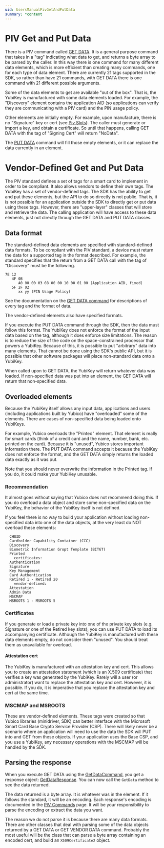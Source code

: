```yaml
---
uid: UsersManualPivGetAndPutData
summary: *content
---
```


<!-- Copyright 2021 Yubico AB

Licensed under the Apache License, Version 2.0 (the "License");
you may not use this file except in compliance with the License.
You may obtain a copy of the License at

    http://www.apache.org/licenses/LICENSE-2.0

Unless required by applicable law or agreed to in writing, software
distributed under the License is distributed on an "AS IS" BASIS,
WITHOUT WARRANTIES OR CONDITIONS OF ANY KIND, either express or implied.
See the License for the specific language governing permissions and
limitations under the License. -->

# PIV Get and Put Data

There is a PIV command called [GET DATA](commands.md#get-data). It is a general
purpose command that takes in a "tag" indicating what data to get, and returns a byte
array to be parsed by the caller. In this way there is one command for many different data
elements, which is more efficient than creating many commands, one for each type of data
element. There are currently 21 tags supported in the SDK, so rather than have 21
commands, with GET DATA there is one command with 21 different possible arguments.

Some of the data elements to get are available "out of the box". That is, the YubiKey is
manufactured with some data elements loaded. For example, the "Discovery" element contains
the application AID (so applications can verify they are communicating with a PIV card)
and the PIN usage policy.

Other elements are initially empty. For example, upon manufacture, there is no "Signature"
key or cert (see [Piv Slots](slots.md#table-1-list-of-piv-slots)). The caller must
generate or import a key, and obtain a certificate. So until that happens, calling GET
DATA with the tag of "Signing Cert" will return "NoData".

The [PUT DATA](commands.md#put-data) command will fill those empty elements, or it can
replace the data currently in an element.

# Vendor-Defined Get and Put Data

The PIV standard defines a set of tags for a smart card to implement in order to be
compliant. It also allows vendors to define their own tags. The YubiKey has a set of
vendor-defined tags. The SDK has the ability to get and put these elements, but the API
to do so directly is not public. That is, it is not possible for an application outside
the SDK to directly get or put data using these tags. However, there are "upper-layer"
classes that will store and retrieve the data. The calling application will have access
to these data elements, just not directly through the GET DATA and PUT DATA classes.

## Data format

The standard-defined data elements are specified with standard-defined data formats. To be
compliant with the PIV standard, a device must return the data for a supported tag in the
format described. For example, the standard specifies that the return from a GET DATA call
with the tag of "Discovery" must be the following.

```
7E 12
   4F 0B
      A0 00 00 03 08 00 00 10 00 01 00 (Application AID, fixed)
   5F 2F 02
      xx yy (PIN Usage Policy)
```

See the documentation on the [GET DATA command](commands.md#get-data) for descriptions
of every tag and the format of data.

The vendor-defined elements also have specified formats.

If you execute the PUT DATA command through the SDK, then the data must follow this
format. The YubiKey does not enforce the format of the input data based on the tag,
although it does enforce size limitations. The reason is to reduce the size of the code on
the space-constrained processor that powers a YubiKey. Because of this, it is possible to
put "arbitrary" data into many elements. That cannot be done using the SDK's public API,
but it is possible that other software packages will place non-standard data onto a
YubiKey.

When called upon to GET DATA, the YubiKey will return whatever data was loaded. If
non-specified data was put into an element, the GET DATA will return that non-specified
data.

## Overloaded elements

Because the YubiKey itself allows any input data, applications and users (including
applications built by Yubico) have "overloaded" some of the elements. There are cases of
non-specified data being loaded onto YubiKeys.

For example, Yubico overloads the "Printed" element. That element is really for smart
cards (think of a credit card and the name, number, bank, etc. printed on the card).
Because it is "unused", Yubico stores important information there. The PUT DATA command
accepts it because the YubiKey does not enforce the format, and the GET DATA simply
returns the loaded data exactly as it was put.

Note that you should never overwrite the information in the Printed tag. If you do, it
could make your YubiKey unusable.

### Recommendation

It almost goes without saying that Yubico does not recommend doing this. If you do
overload a data object and store some non-specified data on the YubiKey, the behavior of
the YubiKey itself is not defined.

If you feel there is no way to build your application without loading non-specified data
into one of the data objects, at the very least do NOT overload these elements:

```
  CHUID
  Cardholder Capability Container (CCC)
  Discovery
  Biometric Information Gropt Template (BITGT)
  Printed
    certificates:
  Authentication
  Signature
  Key Management
  Card Authentication
  Retired 1 - Retired 20
    vendor-defined:
  Attestation
  Admin Data
  MSCMAP
  MSROOTS 1 - MSROOTS 5
```

### Certificates

If you generate or load a private key into one of the private key slots (e.g. Signature or
one of the Retired key slots), you can use PUT DATA to load its accompanying certificate.
Although the YubiKey is manufactured with these data elements empty, do not consider them
"unused". You should treat them as unavailable for overload.

#### Attestation cert

The YubiKey is manufactured with an attestation key and cert. This allows you to create an
attestation statement (which is an X.509 certificate) that verifies a key was generated by
the YubiKey. Rarely will a user (or administrator) want to replace the attestation key and
cert. However, it is possible. If you do, it is imperative that you replace the
attestation key and cert at the same time.

### MSCMAP and MSROOTS

These are vendor-defined elements. These tags were created so that Yubico libraries
(minidriver, SDK) can better interface with the Microsoft Smart Card Base Crypto Service
Provider (CSP). There will likely never be a scenario where an application will need to
use the data the SDK will PUT into and GET from these objects. If your application uses
the Base CSP, and you use a YubiKey, any necessary operations with the MSCMAP will be
handled by the SDK.

## Parsing the response

When you execute GET DATA using the
[GetDataCommand](xref:Yubico.YubiKey.Piv.Commands.GetDataCommand), you get a
response object:
[GetDataResponse](xref:Yubico.YubiKey.Piv.Commands.GetDataResponse). You can now
call the `GetData` method to see the data returned.

The data returned is a byte array. It is whatever was in the element. If it follows the
standard, it will be an encoding. Each response's encoding is documented in the
[PIV Commands](commands.md#get-data) page. It will be your responsibility to parse
the encoding or extract the data you want.

The reason we do not parse it is because there are many data formats. There are other
classes that deal with parsing some of the data objects returned by a GET DATA or GET
VENDOR DATA command. Probably the most useful will be the class that can parse a byte
array containing an encoded cert, and build an `X509Certificate2` object.
